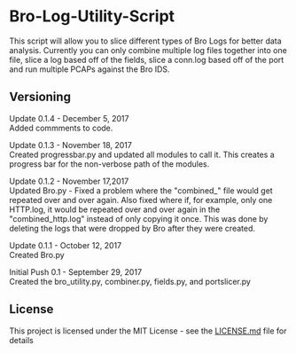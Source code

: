 # Bro-Log-Utility-Script

This script will allow you to slice different types of Bro Logs for better data analysis.  Currently you can only combine multiple log files together into one file, slice a log based off of the fields, slice a conn.log based off of the port and run multiple PCAPs against the Bro IDS.

## Versioning
Update 0.1.4 - December 5, 2017 <br />
Added commments to code.

Update 0.1.3 - November 18, 2017 <br />
Created progressbar.py and updated all modules to call it.  This creates a progress bar for the non-verbose path of the modules.

Update 0.1.2 - November 17,2017 <br />
Updated Bro.py - Fixed a problem where the "combined_" file would get repeated over and over again.  Also fixed where if, for example, only one HTTP.log, it would be repeated over and over again in the "combined_http.log" instead of only copying it once.  This was done by deleting the logs that were dropped by Bro after they were created.

Update 0.1.1 - October 12, 2017 <br />
Created Bro.py

Initial Push 0.1 - September 29, 2017 <br />
Created the bro_utility.py, combiner.py, fields.py, and portslicer.py

## License

This project is licensed under the MIT License - see the [LICENSE.md](LICENSE.md) file for details


